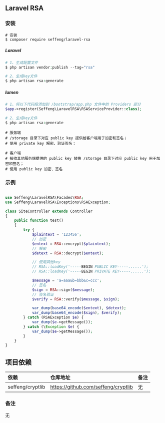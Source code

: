 ## Laravel RSA

### 安装

```shell
# 安装
$ composer require seffeng/laravel-rsa
```

##### Laravel

```php
# 1、生成配置文件
$ php artisan vendor:publish --tag="rsa"

# 2、生成key文件
$ php artisan rsa:generate
```

##### lumen

```php
# 1、将以下代码段添加到 /bootstrap/app.php 文件中的 Providers 部分
$app->register(Seffeng\LaravelRSA\RSAServiceProvider::class);

# 2、生成key文件
$ php artisan rsa:generate
```

```shell
# 服务端
# /storage 目录下对应 public key 提供给客户端用于加密和签名；
# 使用 private key 解密、验证签名；

# 客户端
# 接收其他服务端提供的 public key 替换 /storage 目录下对应 public key 用于加密和签名；
# 使用 public key 加密、签名
```

### 示例

```php

use Seffeng\LaravelRSA\Facades\RSA;
use Seffeng\LaravelRSA\Exceptions\RSAException;

class SiteController extends Controller
{
    public function test()
    {
        try {
            $plaintext = '123456';
            // 加密
            $entext = RSA::encrypt($plaintext);
            // 解密
            $detext = RSA::decrypt($entext);

            // 使用其他key
            // RSA::loadKey('-----BEGIN PUBLIC KEY-----......');
            // RSA::loadKey('-----BEGIN PRIVATE KEY-----......');

            $message = 'a=aaa&b=bbb&c=ccc';
            // 签名
            $sign = RSA::sign($message);
            // 签名验证
            $verify = RSA::verify($message, $sign);

            var_dump(base64_encode($entext), $detext);
            var_dump(base64_encode($sign), $verify);
        } catch (RSAException $e) {
            var_dump($e->getMessage());
        } catch (\Exception $e) {
            var_dump($e->getMessage());
        }
    }
}
```

## 项目依赖

| 依赖             | 仓库地址                            | 备注 |
| :--------------- | :---------------------------------- | :--- |
| seffeng/cryptlib | https://github.com/seffeng/cryptlib | 无   |

### 备注

无

